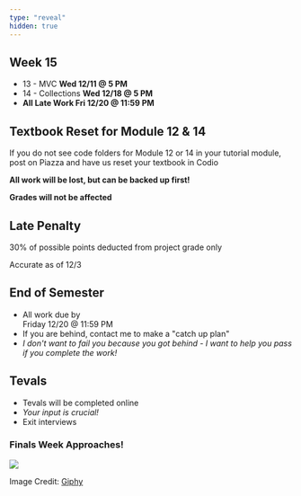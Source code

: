 ```yaml
---
type: "reveal"
hidden: true
---
```

<section>
	<h2>Week 15</h2>
	<ul>
    <li>13 - MVC <b>Wed 12/11 @ 5 PM</b></li>
    <li>14 - Collections <b>Wed 12/18 @ 5 PM</b></li>
    <li><b>All Late Work Fri 12/20 @ 11:59 PM</b></li>
  </ul>
</section>
<section>
  <h2>Textbook Reset for Module 12 & 14</h2>
  <p>If you do not see code folders for Module 12 or 14 in your tutorial module, post on Piazza and have us reset your textbook in Codio</p>
  <p><b>All work will be lost, but can be backed up first!</b></p>
  <p><b>Grades will not be affected</b></p>
</section>
<section>
  <h2>Late Penalty</h2>
  <p>30% of possible points deducted from project grade only</p>
  <p>Accurate as of 12/3</p>
</section>
<section>
  <h2>End of Semester</h2>
  <ul>
  <li>All work due by <br>Friday 12/20 @ 11:59 PM</li>
  <li>If you are behind, contact me to make a "catch up plan"</li>
  <li><i>I don't want to fail you because you got behind - I want to help you pass if you complete the work!</i></li>
  </ul>
</section>
<section>
  <h2>Tevals</h2>
  <ul>
  <li>Tevals will be completed online</li>
  <li><i>Your input is crucial!</i></li>
  <li>Exit interviews</li>
  </ul>
</section>
<section>
  <h3>Finals Week Approaches!</h3>
	<img class="stretch" src="https://media.giphy.com/media/FBZfsmOU8fn4A/giphy.gif">
	<p class="imagecredit">Image Credit: <a href="https://giphy.com/gifs/week-approaches-FBZfsmOU8fn4A/">Giphy</a></p>
</section>
